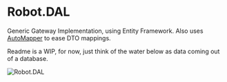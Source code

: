 # Robot.DAL
Generic Gateway Implementation, using Entity Framework. Also uses [AutoMapper](https://github.com/AutoMapper/AutoMapper) to ease DTO mappings.

Readme is a WIP, for now, just think of the water below as data coming out of a database.

![Robot.DAL](http://3.bp.blogspot.com/-lJ0i08PiLgY/UdezJyWYr2I/AAAAAAAARMk/_Xv3XYrGSvg/s1600/bg6.gif)
